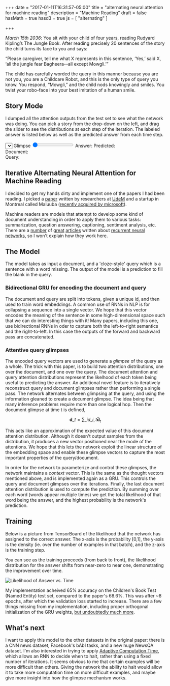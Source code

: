 +++
date = "2017-01-11T16:31:57-05:00"
title = "alternating neural attention for machine reading"
description = "Machine Reading"
draft = false
hasMath = true
hasd3 = true
js = [ "alternating" ]

+++

*March 15th 2036*: You sit with your child of four years, reading Rudyard Kipling’s The Jungle Book. After reading precisely 20 sentences of the story the child turns its face to you and says: 

“Please caregiver, tell me what X represents in this sentence, ‘Yes,’ said X, ‘all the jungle fear Bagheera--all except Mowgli.’”

The child has carefully worded the query in this manner because you are not you, you are a Childcare Robot, and this is the only type of query you know. You respond, “Mowgli,” and the child nods knowingly and smiles. You twist your robo-face into your best imitation of a human smile.

## Story Mode

I dumped all the attention outputs from the test set to see what the network was doing. You can pick a story from the drop-down on the left, and drag the slider to see the distributions at each step of the iteration. The labeled answer is listed below as well as the predicted answer from each time step.

<div class="story" id="story-0">
<div>
<select></select>
<label class="glimpse">Glimpse</label>
<input type="range" min="1" max="8" value="1" step="1" />
<label>Answer: <span class="answer"></span></label>
<label>Predicted: <span class="predicted"></span></label>
</div>
<label>Document: </label>
<div class="document"></div>
<label>Query: </label>
<div class="query"></div>
</div>

## Iterative Alternating Neural Attention for Machine Reading

I decided to get my hands dirty and implement one of the papers I had been reading. I picked a [paper](https://arxiv.org/abs/1606.02245) written by researchers at [UdeM](https://mila.umontreal.ca/) and a startup in Montreal called Maluuba ([recently acquired by microsoft](http://www.maluuba.com/blog/2017/1/13/maluuba-microsoft)).

Machine readers are models that attempt to develop some kind of document understanding in order to apply them to various tasks: summarization, question answering, captioning, sentiment analysis, etc.
There are a [number](http://colah.github.io/posts/2015-08-Understanding-LSTMs/) of [great](http://karpathy.github.io/2015/05/21/rnn-effectiveness/) [articles](http://www.wildml.com/2015/09/recurrent-neural-networks-tutorial-part-1-introduction-to-rnns/) written about [recurrent neural networks](http://r2rt.com/written-memories-understanding-deriving-and-extending-the-lstm.html), so I won't explain how they work here.

## The Model

The model takes as input a document, and a 'cloze-style' query which is a sentence with a word missing. The output of the model is a prediction to fill the blank in the query.

### Bidirectional GRU for encoding the document and query
The document and query are split into tokens, given a unique id, and then used to train word embeddings.
A common use of RNNs in NLP is for collapsing a sequence into a single vector.
We hope that this vector encodes the meaning of the sentence in some high-dimensional space such that we can do interesting things with it! 
Many papers, including this one, use bidirectional RNNs in oder to capture both the left-to-right semantics and the right-to-left. In this case the outputs of the forward and backward pass are concatenated.

### Attentive query glimpses
The encoded query vectors are used to generate a *glimpse* of the query as a whole.
The trick with this paper, is to build two attention distributions, one over the document, and one over the query.
The document attention and query attention distributions represent the likelhood of each token being useful to predicting the answer.
An additional novel feature is to iteratively reconstruct query and document glimpses rather than performing a single pass.
The network alternates between glimpsing at the query, and using the information gleaned to create a document glimpse.
The idea being that many inference problems require more than one logical hop. Then the document glimpse at time t is defined,

$$\mathbf{d}\_t = \sum\_{i} d\_{i,t} \mathbf{\tilde{d}}_{t}$$

This acts like an approximation of the expected value of this document attention distribution. 
Although it doesn't output samples from the distribution, it produces a new vector positioned near the mode of the attentions. 
We hope that this lets the network exploit the linear structure of the embedding space and enable these glimpse vectors to capture the most important properties of the query/document.

In order for the network to parameterize and control these glimpses, the network maintains a *context* vector. 
This is the same as the thought vectors mentioned above, and is implemented again as a GRU. 
This controls the query and document glimpses over the iterations. 
Finally, the last document attention distribution is used to compute the prediction. 
By summing over each word (words appear multiple times) we get the total likelihood of that word being the answer, and the highest probability is the network's prediction.

## Training

Below is a picture from TensorBoard of the likelihood that the network has assigned to the correct answer. The x-axis is the probability [0,1], the y-axis is the density (ie. over the number of examples in that batch), and the z-axis is the training step. 

You can see as the training proceeds (from back to front), the likelihood distribution for the answer shifts from near-zero to near one, demonstrating the improvement over time.

![Likelihood of Answer vs. Time](/img/answer_probability.png)

My implementation acheived 65% accuracy on the Children's Book Test (Named Entity) test set, compared to the paper's 68.6%. 
This was after ~8 epochs, after which the validation loss started to increase. 
There are a few things missing from my implementation, including proper orthogonal initialization of the GRU weights, [but undoubtedly much more](http://blog.dennybritz.com/2017/01/17/engineering-is-the-bottleneck-in-deep-learning-research/).

## What's next

I want to apply this model to the other datasets in the original paper: there is a CNN news dataset, Facebook's bAbI tasks, and a new huge NewsQA dataset. I'm also interested in trying to apply [Adaptive Computation Time](https://arxiv.org/abs/1603.08983), which allows an RNN to decide when to halt, rather than using a fixed number of iterations. It seems obvious to me that certain examples will be more difficult than others. Giving the network the ability to halt would allow it to take more computation time on more difficult examples, and maybe give more insight into how the glimpse mechanism works.
